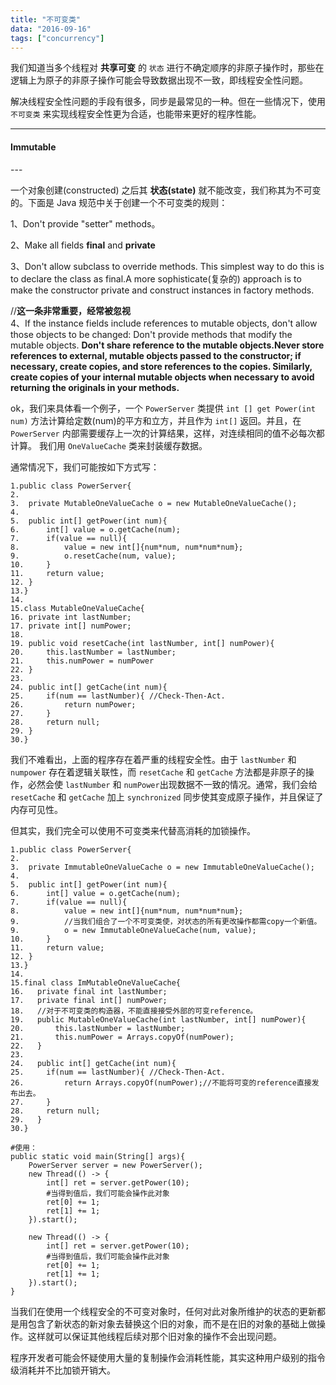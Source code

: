 ```yaml
---
title: "不可变类"
data: "2016-09-16"
tags: ["concurrency"]
---
```


我们知道当多个线程对 **共享可变** 的 `状态` 进行不确定顺序的非原子操作时，那些在逻辑上为原子的非原子操作可能会导致数据出现不一致，即线程安全性问题。

解决线程安全性问题的手段有很多，同步是最常见的一种。但在一些情况下，使用 `不可变类` 来实现线程安全性更为合适，也能带来更好的程序性能。

---
<H4>Immutable</H4>
---

一个对象创建(constructed) 之后其 **状态(state)** 就不能改变，我们称其为不可变的。下面是 Java 规范中关于创建一个不可变类的规则：

1、Don't provide "setter" methods。

2、Make all fields **final** and **private**

3、Don't allow subclass to override methods. This simplest way to do this is to declare the class as final.A more sophisticate(复杂的) approach is to make the constructor private and construct instances in factory methods.

//**这一条非常重要，经常被忽视**  <br/>
4、If the instance fields include references to mutable objects, don't allow those objects to be changed: Don't provide methods that modify the mutable objects. **Don't share reference to the mutable objects.Never store references to external, mutable objects passed to the constructor; if necessary, create copies, and store references to the copies. Similarly, create copies of your internal mutable objects when necessary to avoid returning the originals in your methods.**

ok，我们来具体看一个例子，一个 `PowerServer` 类提供 `int [] get Power(int num)` 方法计算给定数(num)的平方和立方，并且作为 `int[]` 返回。并且，在 `PowerServer` 内部需要缓存上一次的计算结果，这样，对连续相同的值不必每次都计算。 我们用 `OneValueCache` 类来封装缓存数据。 

通常情况下，我们可能按如下方式写：
	
	1.public class PowerServer{
	2.	
	3.	private MutableOneValueCache o = new MutableOneValueCache();
	4.	
	5.	public int[] getPower(int num){
	6.		int[] value = o.getCache(num);
	7.		if(value == null){
	8.			value = new int[]{num*num, num*num*num};
	9.			o.resetCache(num, value);
	10.		}
	11.		return value;
	12.	}
	13.}
	14.
	15.class MutableOneValueCache{
	16.	private int lastNumber;
	17.	private int[] numPower;
	18.	
	19.	public void resetCache(int lastNumber, int[] numPower){	
	20.		this.lastNumber = lastNumber;
	21.		this.numPower = numPower
	22.	}
	23.
	24.	public int[] getCache(int num){
	25.		if(num == lastNumber){ //Check-Then-Act.
	26.			return numPower;
	27.		}	
	28.		return null;
	29.	}
	30.}

我们不难看出，上面的程序存在着严重的线程安全性。由于 `lastNumber` 和 `numpower` 存在着逻辑关联性，而 `resetCache` 和 `getCache` 方法都是非原子的操作，必然会使 `lastNumber` 和 `numPower`出现数据不一致的情况。通常，我们会给 `resetCache` 和 `getCache` 加上 `synchronized` 同步使其变成原子操作，并且保证了内存可见性。

但其实，我们完全可以使用不可变类来代替高消耗的加锁操作。

	1.public class PowerServer{
	2.	
	3.	private ImmutableOneValueCache o = new ImmutableOneValueCache();
	4.	
	5.	public int[] getPower(int num){
	6.		int[] value = o.getCache(num);
	7.		if(value == null){
	8.			value = new int[]{num*num, num*num*num};
	9.			//当我们组合了一个不可变类使，对状态的所有更改操作都需copy一个新值。
	9.			o = new ImmutableOneValueCache(num, value);
	10.		}
	11.		return value;
	12.	}
	13.}
	14.
	15.final class ImMutableOneValueCache{
	16.	  private final int lastNumber;
	17.	  private final int[] numPower;
	18.	  //对于不可变类的构造器，不能直接接受外部的可变reference。
	19.	  public MutableOneValueCache(int lastNumber, int[] numPower){
	20.       this.lastNumber = lastNumber;
	21.       this.numPower = Arrays.copyOf(numPower);
	22.   }
	23.
	24.	  public int[] getCache(int num){
	25.		if(num == lastNumber){ //Check-Then-Act.
	26.			return Arrays.copyOf(numPower);//不能将可变的reference直接发布出去。
	27.		}	
	28.		return null;
	29.	  }
	30.}

	#使用：
	public static void main(String[] args){
		PowerServer server = new PowerServer();
		new Thread(() -> {
			int[] ret = server.getPower(10);
			#当得到值后，我们可能会操作此对象
			ret[0] += 1;
			ret[1] += 1;
		}).start();
	
		new Thread(() -> {
			int[] ret = server.getPower(10);
			#当得到值后，我们可能会操作此对象
			ret[0] += 1;
			ret[1] += 1;
		}).start();
	}


当我们在使用一个线程安全的不可变对象时，任何对此对象所维护的状态的更新都是用包含了新状态的新对象去替换这个旧的对象，而不是在旧的对象的基础上做操作。这样就可以保证其他线程后续对那个旧对象的操作不会出现问题。

程序开发者可能会怀疑使用大量的复制操作会消耗性能，其实这种用户级别的指令级消耗并不比加锁开销大。
